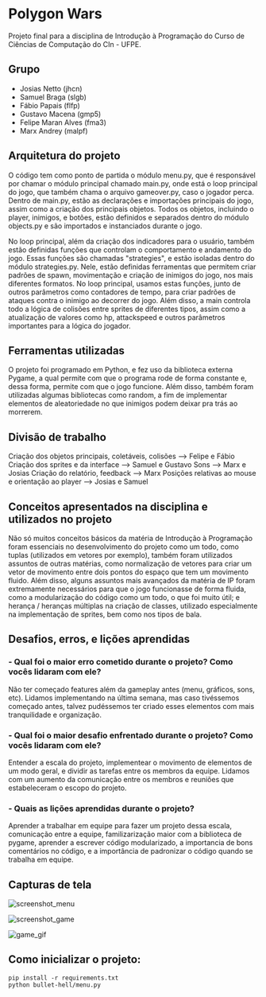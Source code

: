 # Polygon Wars
Projeto final para a disciplina de Introdução à Programação do Curso de Ciências de Computação do CIn - UFPE.

## Grupo
- Josias Netto (jhcn)
- Samuel Braga (slgb)
- Fábio Papais (flfp)
- Gustavo Macena (gmp5)
- Felipe Maran Alves (fma3)
- Marx Andrey (malpf)


## Arquitetura do projeto
O código tem como ponto de partida o módulo menu.py, que é responsável por chamar o módulo principal chamado main.py, onde está o loop principal do jogo, que também chama o arquivo gameover.py, caso o jogador perca. Dentro de main.py, estão as declarações e importações principais do jogo, assim como a criação dos principais objetos. Todos os objetos, incluindo o player, inimigos, e botões, estão definidos e separados dentro do módulo objects.py e são importados e instanciados durante o jogo. 

No loop principal, além da criação dos indicadores para o usuário, também estão definidas funções que controlam o comportamento e andamento do jogo. Essas funções são chamadas "strategies", e estão isoladas dentro do módulo strategies.py. Nele, estão definidas ferramentas que permitem criar padrões de spawn, movimentação e criação de inimigos do jogo, nos mais diferentes formatos. No loop principal, usamos estas funções, junto de outros parâmetros como contadores de tempo, para criar padrões de ataques contra o inimigo ao decorrer do jogo. Além disso, a main controla todo a lógica de colisões entre sprites de diferentes tipos, assim como a atualização de valores como hp, attackspeed e outros parâmetros importantes para a lógica do jogador.


## Ferramentas utilizadas
O projeto foi programado em Python, e fez uso da biblioteca externa Pygame, a qual permite com que o programa rode de forma constante e, dessa forma, permite com que o jogo funcione. Além disso, também foram utilizadas algumas bibliotecas como random, a fim de implementar elementos de aleatoriedade no que inimigos podem deixar pra trás ao morrerem.


## Divisão de trabalho
Criação dos objetos principais, coletáveis, colisões –> Felipe e Fábio
Criação dos sprites e da interface –>  Samuel e Gustavo 
Sons –> Marx e Josias
Criação do relatório, feedback –> Marx
Posições relativas ao mouse e orientação ao player  –> Josias e Samuel


## Conceitos apresentados na disciplina e utilizados no projeto
Não só muitos conceitos básicos da matéria de Introdução à Programação foram essenciais no desenvolvimento do projeto como um todo, como tuplas (utilizados em vetores por exemplo), também foram utilizados assuntos de outras matérias, como normalização de vetores para criar um vetor de movimento entre dois pontos do espaço que tem um movimento fluido. Além disso, alguns assuntos mais avançados da matéria de IP foram extremamente necessários para que o jogo funcionasse de forma fluida, como a modularização do código como um todo, o que foi muito útil; e herança / heranças múltiplas na criação de classes, utilizado especialmente na implementação de sprites, bem como nos tipos de bala. 


## Desafios, erros, e lições aprendidas
### - Qual foi o maior erro cometido durante o projeto? Como vocês lidaram com ele? 
Não ter começado features além da gameplay antes (menu, gráficos, sons, etc). Lidamos implementando na última semana, mas caso tivéssemos começado antes, talvez pudéssemos ter criado esses elementos com mais tranquilidade e organização.

### - Qual foi o maior desafio enfrentado durante o projeto? Como vocês lidaram com ele? 
Entender a escala do projeto, implementear o movimento de elementos de um modo geral, e dividir as tarefas entre os membros da equipe. Lidamos com um aumento da comunicação entre os membros e reuniões que estabeleceram o escopo do projeto.

### - Quais as lições aprendidas durante o projeto? 
Aprender a trabalhar em equipe para fazer um projeto dessa escala, comunicação entre a equipe, familizarização maior com a biblioteca de pygame, aprender a escrever código modularizado, a importancia de bons comentários no código, e a importância de padronizar o código quando se trabalha em equipe.


## Capturas de tela

![screenshot_menu](https://github.com/fabiopapais/bullet-hell/assets/160965589/9cb0eca6-2547-4caf-bae2-a0ffb7118750)

![screenshot_game](https://github.com/fabiopapais/bullet-hell/assets/160965589/ac93a9bd-5a32-453a-8808-c8984c98c459)

![game_gif](https://github.com/fabiopapais/bullet-hell/assets/160965589/6223e7a7-302e-4686-879d-9602e4bd2ff7)



## Como inicializar o projeto:
```
pip install -r requirements.txt
python bullet-hell/menu.py
```
